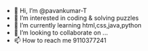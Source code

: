 - 👋 Hi, I’m @pavankumar-T
- 👀 I’m interested in coding & solving puzzles
- 🌱 I’m currently learning html,css,java,python
- 💞️ I’m looking to collaborate on ...
- 📫 How to reach me 9110377241




